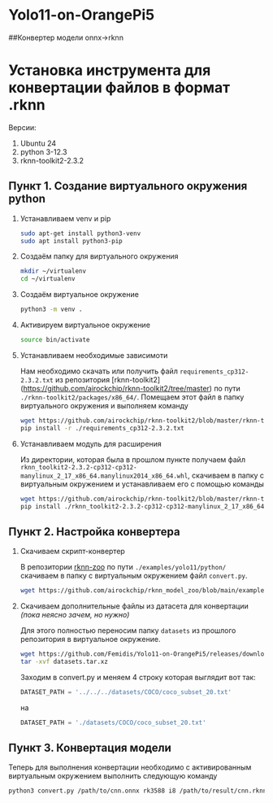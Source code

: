 # Yolo11-on-OrangePi5
##Конвертер модели onnx->rknn
# Установка инструмента для конвертации файлов в формат .rknn
Версии:

1. Ubuntu 24
2. python 3-12.3
3. rknn-toolkit2-2.3.2

## Пункт 1. Cоздание виртуального окружения python

1. Устанавливаем venv и pip

	```bash
	sudo apt-get install python3-venv
	sudo apt install python3-pip
	```

2. Создаём папку для виртуального окружения

	```bash
	mkdir ~/virtualenv
	cd ~/virtualenv
	```

3. Создаём виртуальное окружение

	```bash
	python3 -m venv .
	```

4. Активируем виртуальное окружение
	
	```bash
	source bin/activate	
	```

5. Устанавливаем необходимые зависимоти

	Нам необходимо скачать или получить файл `requirements_cp312-2.3.2.txt` 
из репозитория [rknn-toolkit2]
(https://github.com/airockchip/rknn-toolkit2/tree/master)
по пути `./rknn-toolkit2/packages/x86_64/`. Помещаем этот файл в папку 
виртуального окружения и выполняем команду

	```bash
	wget https://github.com/airockchip/rknn-toolkit2/blob/master/rknn-toolkit2/packages/x86_64/requirements_cp312-2.3.2.txt
	pip install -r ./requirements_cp312-2.3.2.txt
	```

6. Устанавливаем модуль для расширения
	
	Из директории, которая была в прошлом пункте получаем файл 
`rknn_toolkit2-2.3.2-cp312-cp312-manylinux_2_17_x86_64.manylinux2014_x86_64.whl`,
	скачиваем в папку с виртуальным окружением и устанавливаем его с помощью команды

	```bash
 	wget https://github.com/airockchip/rknn-toolkit2/blob/master/rknn-toolkit2/packages/x86_64/rknn_toolkit2-2.3.2-cp312-cp312-manylinux_2_17_x86_64.manylinux2014_x86_64.whl
	pip install ./rknn_toolkit2-2.3.2-cp312-cp312-manylinux_2_17_x86_64.manylinux2014_x86_64.whl
	```

## Пункт 2. Настройка конвертера

1. Скачиваем скрипт-конвертер 

	В репозитории [rknn-zoo](https://github.com/airockchip/rknn_model_zoo/tree/main) 
по пути `./examples/yolo11/python/` скачиваем в папку с виртуальным окружением 
файл `convert.py`.

	```bash
	wget https://github.com/airockchip/rknn_model_zoo/blob/main/examples/yolo11/python/convert.py
 	```

3. Скачиваем дополнительные файлы из датасета для конвертации *(пока неясно зачем,
но нужно)*

	Для этого полностью переносим папку `datasets` из прошлого репозитория 
в виртуальное окружение.
	```bash
	wget https://github.com/Femidis/Yolo11-on-OrangePi5/releases/download/v1.0/datasets.tar.xz
 	tar -xvf datasets.tar.xz
 	```
 
	Заходим в convert.py и меняем 4 строку которая 
выглядит вот так:

	```python
	DATASET_PATH = '../../../datasets/COCO/coco_subset_20.txt'
	```
	на

	```python
 	DATASET_PATH = './datasets/COCO/coco_subset_20.txt'
	```
## Пункт 3. Конвертация модели
Теперь для выполнения конвертации необходимо с активированным виртуальным 
окружением выполнить следующую команду

```bash
python3 convert.py /path/to/cnn.onnx rk3588 i8 /path/to/result/cnn.rknn
```











